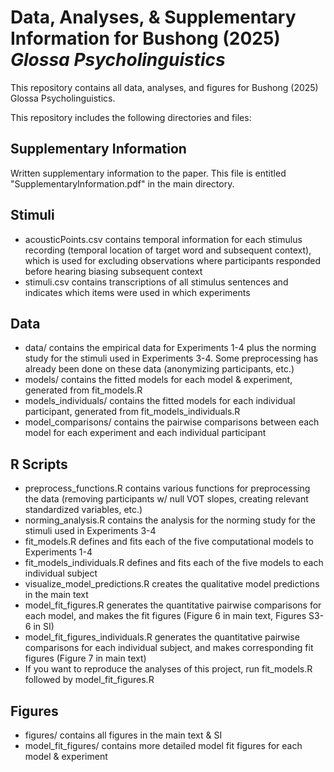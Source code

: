 # Data, Analyses, & Supplementary Information for Bushong (2025) *Glossa Psycholinguistics*

This repository contains all data, analyses, and figures for Bushong (2025) Glossa Psycholinguistics. 

This repository includes the following directories and files:

## Supplementary Information

Written supplementary information to the paper. This file is entitled "SupplementaryInformation.pdf" in the main directory.

## Stimuli 
- acousticPoints.csv contains temporal information for each stimulus recording (temporal location of target word and subsequent context), which is used for excluding observations where participants responded before hearing biasing subsequent context
- stimuli.csv contains transcriptions of all stimulus sentences and indicates which items were used in which experiments

## Data 
- data/ contains the empirical data for Experiments 1-4 plus the norming study for the stimuli used in Experiments 3-4. Some preprocessing has already been done on these data (anonymizing participants, etc.)
- models/ contains the fitted models for each model & experiment, generated from fit_models.R
- models_individuals/ contains the fitted models for each individual participant, generated from fit_models_individuals.R
- model_comparisons/ contains the pairwise comparisons between each model for each experiment and each individual participant

## R Scripts 
- preprocess_functions.R contains various functions for preprocessing the data (removing participants w/ null VOT slopes, creating relevant standardized variables, etc.)
- norming_analysis.R contains the analysis for the norming study for the stimuli used in  Experiments 3-4
- fit_models.R defines and fits each of the five computational models to Experiments 1-4
- fit_models_individuals.R defines and fits each of the five models to each individual subject
- visualize_model_predictions.R creates the qualitative model predictions in the main text
- model_fit_figures.R generates the quantitative pairwise comparisons for each model, and makes the fit figures (Figure 6 in main text, Figures S3-6 in SI)
- model_fit_figures_individuals.R generates the quantitative pairwise comparisons for each individual subject, and makes corresponding fit figures (Figure 7 in main text)
- If you want to reproduce the analyses of this project, run fit_models.R followed by model_fit_figures.R

## Figures 
- figures/ contains all figures in the main text & SI
- model_fit_figures/ contains more detailed model fit figures for each model & experiment